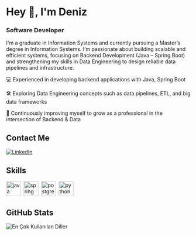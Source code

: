 # Hey 👋, I'm Deniz
### Software Developer

I'm a graduate in Information Systems and currently pursuing a Master’s degree in Information Systems.
I’m passionate about building scalable and efficient systems, focusing on Backend Development (Java – Spring Boot) and strengthening my skills in Data Engineering to design reliable data pipelines and infrastructure.

💻 Experienced in developing backend applications with Java, Spring Boot

🛠️ Exploring Data Engineering concepts such as data pipelines, ETL, and big data frameworks

🚀 Continuously improving myself to grow as a professional in the intersection of Backend & Data

## Contact Me
<p><a href="www.linkedin.com/in/denizozgun" target="_blank"><img src="https://img.shields.io/badge/LinkedIn-%230077B5.svg?&style=flat-square&logo=linkedin&logoColor=white" alt="LinkedIn"></a> </p>

## Skills

<p align="left">
<img src="https://cdn.jsdelivr.net/gh/devicons/devicon/icons/java/java-original.svg" alt="java" width="40" height="40"/>&nbsp;
<img src="https://cdn.jsdelivr.net/gh/devicons/devicon/icons/spring/spring-original.svg" alt="spring" width="40" height="40"/>&nbsp;
<img src="https://cdn.jsdelivr.net/gh/devicons/devicon/icons/postgresql/postgresql-original.svg" alt="postgresql" width="40" height="40"/>&nbsp;
<img src="https://cdn.jsdelivr.net/gh/devicons/devicon/icons/python/python-original.svg" alt="python" width="40" height="40"/>&nbsp;
</p>

## GitHub Stats

<img src="https://github-readme-stats.vercel.app/api/top-langs/?username=denizozgun&layout=compact&theme=tokyonight" alt="En Çok Kullanılan Diller" />
